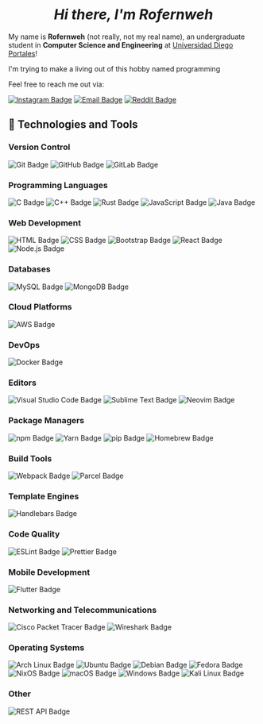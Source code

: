 <h1 align="center"><i>Hi there, I'm Rofernweh</i></h1>

My name is **Rofernweh** (not really, not my real name), an undergraduate student in **Computer Science and Engineering** at [Universidad Diego Portales](https://www.udp.cl/)!

I'm trying to make a living out of this hobby named programming

Feel free to reach me out via:

[![Instagram Badge](https://img.shields.io/badge/-Instagram-E4405F?style=flat-square&logo=instagram&logoColor=white&style=rounded)](https://www.instagram.com/rofernweh/)
[![Email Badge](https://img.shields.io/badge/-Email-EA4335?style=flat-square&logo=Gmail&logoColor=white&style=rounded)](mailto:rofernweh@gmail.com)
[![Reddit Badge](https://img.shields.io/badge/-Reddit-FF4500?style=flat-square&logo=Reddit&logoColor=white&style=rounded)](https://www.reddit.com/user/rofernweeh)

## :toolbox: Technologies and Tools

### Version Control

![Git Badge](https://img.shields.io/badge/-Git-F05032?style=flat-square&logo=git&logoColor=white&style=rounded)
![GitHub Badge](https://img.shields.io/badge/-GitHub-181717?style=flat-square&logo=GitHub&logoColor=white&style=rounded)
![GitLab Badge](https://img.shields.io/badge/-GitLab-FCA121?style=flat-square&logo=GitLab&logoColor=white&style=rounded)

### Programming Languages


![C Badge](https://img.shields.io/badge/-C-A8B9CC?style=flat-square&logo=C&logoColor=black&style=rounded)
![C++ Badge](https://img.shields.io/badge/-C++-00599C?style=flat-square&logo=C%2B%2B&logoColor=white&style=rounded)
![Rust Badge](https://img.shields.io/badge/-Rust-red?style=flat-square&logo=Rust&logoColor=white&style=rounded)
![JavaScript Badge](https://img.shields.io/badge/-JavaScript-F7DF1E?style=flat-square&logo=JavaScript&logoColor=black&style=rounded)
![Java Badge](https://img.shields.io/badge/-Java-007396?style=flat-square&logo=Java&logoColor=white&style=rounded)

### Web Development

![HTML Badge](https://img.shields.io/badge/-HTML5-E34F26?style=flat-square&logo=HTML5&logoColor=white&style=rounded)
![CSS Badge](https://img.shields.io/badge/-CSS3-1572B6?style=flat-square&logo=CSS3&logoColor=white&style=rounded)
![Bootstrap Badge](https://img.shields.io/badge/-Bootstrap-563D7C?style=flat-square&logo=bootstrap&logoColor=white&style=rounded)
![React Badge](https://img.shields.io/badge/-React-61DAFB?style=flat-square&logo=React&logoColor=black&style=rounded)
![Node.js Badge](https://img.shields.io/badge/-Node.js-339933?style=flat-square&logo=Node.js&logoColor=white&style=rounded)

### Databases

![MySQL Badge](https://img.shields.io/badge/-MySQL-4479A1?style=flat-square&logo=MySQL&logoColor=white&style=rounded)
![MongoDB Badge](https://img.shields.io/badge/-MongoDB-47A248?style=flat-square&logo=MongoDB&logoColor=white&style=rounded)

### Cloud Platforms

![AWS Badge](https://img.shields.io/badge/-Amazon%20AWS-232F3E?style=flat-square&logo=Amazon+AWS&logoColor=white&style=rounded)

### DevOps

![Docker Badge](https://img.shields.io/badge/-Docker-2496ED?style=flat-square&logo=Docker&logoColor=white&style=rounded)

### Editors

![Visual Studio Code Badge](https://img.shields.io/badge/-Visual%20Studio%20Code-007ACC?style=flat-square&logo=Visual+Studio+Code&logoColor=white&style=rounded)
![Sublime Text Badge](https://img.shields.io/badge/-Sublime%20Text-FF9800?style=flat-square&logo=Sublime+Text&logoColor=white&style=rounded)
![Neovim Badge](https://img.shields.io/badge/-Neovim-019733?style=flat-square&logo=Neovim&logoColor=white&style=rounded)

### Package Managers

![npm Badge](https://img.shields.io/badge/-npm-CB3837?style=flat-square&logo=npm&logoColor=white&style=rounded)
![Yarn Badge](https://img.shields.io/badge/-Yarn-2C8EBB?style=flat-square&logo=Yarn&logoColor=white&style=rounded)
![pip Badge](https://img.shields.io/badge/-pip-3776AB?style=flat-square&logo=pypi&logoColor=white&style=rounded)
![Homebrew Badge](https://img.shields.io/badge/-Homebrew-FBB040?style=flat-square&logo=Homebrew&logoColor=white&style=rounded)

### Build Tools

![Webpack Badge](https://img.shields.io/badge/-Webpack-8DD6F9?style=flat-square&logo=Webpack&logoColor=black&style=rounded)
![Parcel Badge](https://img.shields.io/badge/-Parcel-DC3522?style=flat-square&logo=Parcel&logoColor=white&style=rounded)

### Template Engines

![Handlebars Badge](https://img.shields.io/badge/-Handlebars-F0772B?style=flat-square&logo=Handlebars.js&logoColor=black&style=rounded)

### Code Quality

![ESLint Badge](https://img.shields.io/badge/-ESLint-4B32C3?style=flat-square&logo=ESLint&logoColor=white&style=rounded)
![Prettier Badge](https://img.shields.io/badge/-Prettier-F7B93E?style=flat-square&logo=Prettier&logoColor=black&style=rounded)

### Mobile Development

![Flutter Badge](https://img.shields.io/badge/-Flutter-02569B?style=flat-square&logo=Flutter&logoColor=white&style=rounded)

### Networking and Telecommunications

![Cisco Packet Tracer Badge](https://img.shields.io/badge/-Cisco%20Packet%20Tracer-1BA0D7?style=flat-square&logo=Cisco&logoColor=white&style=rounded)
![Wireshark Badge](https://img.shields.io/badge/-Wireshark-1679A7?style=flat-square&logo=Wireshark&logoColor=white&style=rounded)

### Operating Systems

![Arch Linux Badge](https://img.shields.io/badge/-Arch_Linux-1793D1?style=flat-square&logo=Arch+Linux&logoColor=white&style=rounded)
![Ubuntu Badge](https://img.shields.io/badge/-Ubuntu-E95420?style=flat-square&logo=Ubuntu&logoColor=white&style=rounded)
![Debian Badge](https://img.shields.io/badge/-Debian-A81D33?style=flat-square&logo=Debian&logoColor=white&style=rounded)
![Fedora Badge](https://img.shields.io/badge/-Fedora-294172?style=flat-square&logo=Fedora&logoColor=white&style=rounded)
![NixOS Badge](https://img.shields.io/badge/NixOS-5277C3?style=flat-square&logo=nixos&logoColor=white&style=rounded)
![macOS Badge](https://img.shields.io/badge/-macOS-black?style=flat-square&logo=Apple&logoColor=white&style=rounded)
![Windows Badge](https://img.shields.io/badge/-Windows-0078D6?style=flat-square&logo=Windows&logoColor=white&style=rounded)
![Kali Linux Badge](https://img.shields.io/badge/-Kali_Linux-557C94?style=flat-square&logo=Kali+Linux&logoColor=white&style=rounded)

### Other

![REST API Badge](https://img.shields.io/badge/-REST%20API-336791?style=flat-square&logo=API&logoColor=white&style=rounded)
